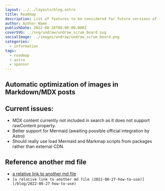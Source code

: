 ```yaml
---
layout: ../../layouts/blog.astro
title: Roadmap
description: List of features to be considered for future versions of this starter.
author: Author Name
publishDate: 2022-08-28T00:00:00.000Z
coverSVG: ../svg/undraw/undraw_scrum_board.svg
socialImage: ../images/undraw/undraw_scrum_board.png
categories:
  - information
tags:
  - roadmap
  - astro
  - sponsor
---
```


## Automatic optimization of images in Markdown/MDX posts

## Current issues:

- MDX content currently not included in search as it does not support rawContent property.
- Better support for Mermaid (awaiting possible official integration by Astro)
- Should really use load Mermaid and Markmap scripts from packages rather than external CDN.

## Reference another md file
- [a relative link to another md file](/blog/2022-08-27-how-to-use)
- `[a relative link to another md file (2022-08-27-how-to-use)](/blog/2022-08-27-how-to-use)`